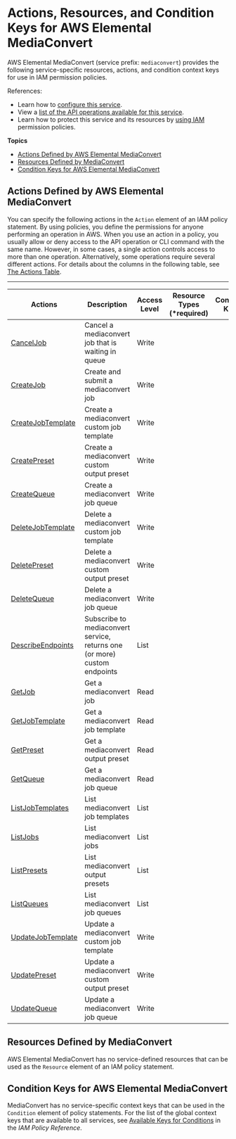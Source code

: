 # Actions, Resources, and Condition Keys for AWS Elemental MediaConvert<a name="list_awselementalmediaconvert"></a>

AWS Elemental MediaConvert \(service prefix: `mediaconvert`\) provides the following service\-specific resources, actions, and condition context keys for use in IAM permission policies\.

References:
+ Learn how to [configure this service](https://docs.aws.amazon.com//mediaconvert/latest/userguide/)\.
+ View a [list of the API operations available for this service](https://docs.aws.amazon.com//mediaconvert/latest/APIReference/)\.
+ Learn how to protect this service and its resources by [using IAM](https://docs.aws.amazon.com//mediaconvert/latest/userguide/IAM_policies.html) permission policies\.

**Topics**
+ [Actions Defined by AWS Elemental MediaConvert](#awselementalmediaconvert-actions-as-permissions)
+ [Resources Defined by MediaConvert](#awselementalmediaconvert-resources-for-iam-policies)
+ [Condition Keys for AWS Elemental MediaConvert](#awselementalmediaconvert-policy-keys)

## Actions Defined by AWS Elemental MediaConvert<a name="awselementalmediaconvert-actions-as-permissions"></a>

You can specify the following actions in the `Action` element of an IAM policy statement\. By using policies, you define the permissions for anyone performing an operation in AWS\. When you use an action in a policy, you usually allow or deny access to the API operation or CLI command with the same name\. However, in some cases, a single action controls access to more than one operation\. Alternatively, some operations require several different actions\. For details about the columns in the following table, see [The Actions Table](reference_policies_actions-resources-contextkeys.md#actions_table)\.


****  

| Actions | Description | Access Level | Resource Types \(\*required\) | Condition Keys | Dependent Actions | 
| --- | --- | --- | --- | --- | --- | 
|   [ CancelJob ](https://docs.aws.amazon.com//mediaconvert/latest/APIReference/API_CancelJob.html)  | Cancel a mediaconvert job that is waiting in queue | Write |  |  |  | 
|   [ CreateJob ](https://docs.aws.amazon.com//mediaconvert/latest/APIReference/API_CreateJob.html)  | Create and submit a mediaconvert job | Write |  |  |  | 
|   [ CreateJobTemplate ](https://docs.aws.amazon.com//mediaconvert/latest/APIReference/API_CreateJob.html)  | Create a mediaconvert custom job template | Write |  |  |  | 
|   [ CreatePreset ](https://docs.aws.amazon.com//mediaconvert/latest/APIReference/API_CreateJob.html)  | Create a mediaconvert custom output preset | Write |  |  |  | 
|   [ CreateQueue ](https://docs.aws.amazon.com//mediaconvert/latest/APIReference/API_CreateQueue.html)  | Create a mediaconvert job queue | Write |  |  |  | 
|   [ DeleteJobTemplate ](https://docs.aws.amazon.com//mediaconvert/latest/APIReference/API_DeleteJobTemplate.html)  | Delete a mediaconvert custom job template | Write |  |  |  | 
|   [ DeletePreset ](https://docs.aws.amazon.com//mediaconvert/latest/APIReference/API_DeletePreset.html)  | Delete a mediaconvert custom output preset | Write |  |  |  | 
|   [ DeleteQueue ](https://docs.aws.amazon.com//mediaconvert/latest/APIReference/API_DeleteQueue.html)  | Delete a mediaconvert job queue | Write |  |  |  | 
|   [ DescribeEndpoints ](https://docs.aws.amazon.com//mediaconvert/latest/APIReference/API_DescribeEndpoints.html)  | Subscribe to mediaconvert service, returns one \(or more\) custom endpoints | List |  |  |  | 
|   [ GetJob ](https://docs.aws.amazon.com//mediaconvert/latest/APIReference/API_GetJob.html)  | Get a mediaconvert job | Read |  |  |  | 
|   [ GetJobTemplate ](https://docs.aws.amazon.com//mediaconvert/latest/APIReference/API_GetJobTemplate.html)  | Get a mediaconvert job template | Read |  |  |  | 
|   [ GetPreset ](https://docs.aws.amazon.com//mediaconvert/latest/APIReference/API_GetPreset.html)  | Get a mediaconvert output preset | Read |  |  |  | 
|   [ GetQueue ](https://docs.aws.amazon.com//mediaconvert/latest/APIReference/API_GetQueue.html)  | Get a mediaconvert job queue | Read |  |  |  | 
|   [ ListJobTemplates ](https://docs.aws.amazon.com//mediaconvert/latest/APIReference/API_ListJobTemplates.html)  | List mediaconvert job templates | List |  |  |  | 
|   [ ListJobs ](https://docs.aws.amazon.com//mediaconvert/latest/APIReference/API_ListJobs.html)  | List mediaconvert jobs | List |  |  |  | 
|   [ ListPresets ](https://docs.aws.amazon.com//mediaconvert/latest/APIReference/API_ListPresets.html)  | List mediaconvert output presets | List |  |  |  | 
|   [ ListQueues ](https://docs.aws.amazon.com//mediaconvert/latest/APIReference/API_ListQueues.html)  | List mediaconvert job queues | List |  |  |  | 
|   [ UpdateJobTemplate ](https://docs.aws.amazon.com//mediaconvert/latest/APIReference/API_UpdateJobTemplate.html)  | Update a mediaconvert custom job template | Write |  |  |  | 
|   [ UpdatePreset ](https://docs.aws.amazon.com//mediaconvert/latest/APIReference/API_UpdatePreset.html)  | Update a mediaconvert custom output preset | Write |  |  |  | 
|   [ UpdateQueue ](https://docs.aws.amazon.com//mediaconvert/latest/APIReference/API_UpdateQueue.html)  | Update a mediaconvert job queue | Write |  |  |  | 

## Resources Defined by MediaConvert<a name="awselementalmediaconvert-resources-for-iam-policies"></a>

AWS Elemental MediaConvert has no service\-defined resources that can be used as the `Resource` element of an IAM policy statement\.

## Condition Keys for AWS Elemental MediaConvert<a name="awselementalmediaconvert-policy-keys"></a>

MediaConvert has no service\-specific context keys that can be used in the `Condition` element of policy statements\. For the list of the global context keys that are available to all services, see [Available Keys for Conditions](reference_policies_condition-keys.html#AvailableKeys) in the *IAM Policy Reference*\.